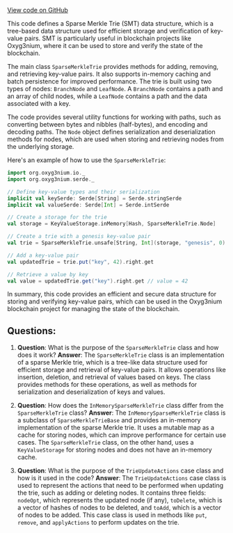 [View code on GitHub](https://github.com/oxyg3nium/oxyg3nium/io/src/main/scala/org/oxyg3nium/io/SparseMerkleTrie.scala)

This code defines a Sparse Merkle Trie (SMT) data structure, which is a tree-based data structure used for efficient storage and verification of key-value pairs. SMT is particularly useful in blockchain projects like Oxyg3nium, where it can be used to store and verify the state of the blockchain.

The main class `SparseMerkleTrie` provides methods for adding, removing, and retrieving key-value pairs. It also supports in-memory caching and batch persistence for improved performance. The trie is built using two types of nodes: `BranchNode` and `LeafNode`. A `BranchNode` contains a path and an array of child nodes, while a `LeafNode` contains a path and the data associated with a key.

The code provides several utility functions for working with paths, such as converting between bytes and nibbles (half-bytes), and encoding and decoding paths. The `Node` object defines serialization and deserialization methods for nodes, which are used when storing and retrieving nodes from the underlying storage.

Here's an example of how to use the `SparseMerkleTrie`:

```scala
import org.oxyg3nium.io._
import org.oxyg3nium.serde._

// Define key-value types and their serialization
implicit val keySerde: Serde[String] = Serde.stringSerde
implicit val valueSerde: Serde[Int] = Serde.intSerde

// Create a storage for the trie
val storage = KeyValueStorage.inMemory[Hash, SparseMerkleTrie.Node]

// Create a trie with a genesis key-value pair
val trie = SparseMerkleTrie.unsafe[String, Int](storage, "genesis", 0)

// Add a key-value pair
val updatedTrie = trie.put("key", 42).right.get

// Retrieve a value by key
val value = updatedTrie.get("key").right.get // value = 42
```

In summary, this code provides an efficient and secure data structure for storing and verifying key-value pairs, which can be used in the Oxyg3nium blockchain project for managing the state of the blockchain.
## Questions: 
 1. **Question**: What is the purpose of the `SparseMerkleTrie` class and how does it work?
   **Answer**: The `SparseMerkleTrie` class is an implementation of a sparse Merkle trie, which is a tree-like data structure used for efficient storage and retrieval of key-value pairs. It allows operations like insertion, deletion, and retrieval of values based on keys. The class provides methods for these operations, as well as methods for serialization and deserialization of keys and values.

2. **Question**: How does the `InMemorySparseMerkleTrie` class differ from the `SparseMerkleTrie` class?
   **Answer**: The `InMemorySparseMerkleTrie` class is a subclass of `SparseMerkleTrieBase` and provides an in-memory implementation of the sparse Merkle trie. It uses a mutable map as a cache for storing nodes, which can improve performance for certain use cases. The `SparseMerkleTrie` class, on the other hand, uses a `KeyValueStorage` for storing nodes and does not have an in-memory cache.

3. **Question**: What is the purpose of the `TrieUpdateActions` case class and how is it used in the code?
   **Answer**: The `TrieUpdateActions` case class is used to represent the actions that need to be performed when updating the trie, such as adding or deleting nodes. It contains three fields: `nodeOpt`, which represents the updated node (if any), `toDelete`, which is a vector of hashes of nodes to be deleted, and `toAdd`, which is a vector of nodes to be added. This case class is used in methods like `put`, `remove`, and `applyActions` to perform updates on the trie.